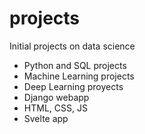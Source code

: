 # projects
 Initial projects on data science
- Python and SQL projects
- Machine Learning projects
- Deep Learning proyects
- Django webapp
- HTML, CSS, JS
- Svelte app
